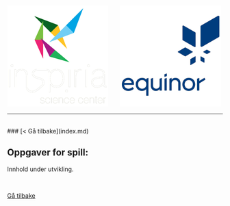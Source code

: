 ![Inspiria](logo/logo_72_hvit.png)  &nbsp; &nbsp; &nbsp;   ![Equinor](logo/equinor_72_blue.png)


------------------------------------------------------
<br>
### [< Gå tilbake](index.md)

## Oppgaver for spill:

Innhold under utvikling.
<div class="site"></div>
<br>

<a class="homebutton" href="/splash/index.html">Gå tilbake</a>